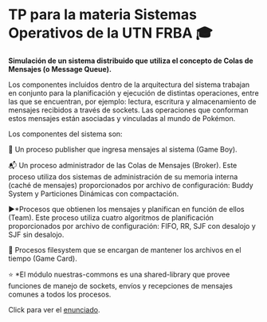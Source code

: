 # TP para la materia Sistemas Operativos de la UTN FRBA :mortar_board:

**Simulación de un sistema distribuido que utiliza el concepto de Colas de Mensajes (o Message Queue).**

Los componentes incluidos dentro de la arquitectura del sistema trabajan en conjunto para la planificación y ejecución de distintas operaciones, entre las que se encuentran, por ejemplo: lectura, escritura y almacenamiento de mensajes recibidos a través de sockets. Las operaciones que conforman estos mensajes están asociadas y vinculadas al mundo de Pokémon.

Los componentes del sistema son:

:mega: Un proceso publisher que ingresa mensajes al sistema (Game Boy).

:mailbox_with_mail: Un proceso administrador de las Colas de Mensajes (Broker). Este proceso utiliza dos sistemas de administración de su memoria interna (caché de mensajes) proporcionados por archivo de configuración: Buddy System y Particiones Dinámicas con compactación.

:arrow_forward:*Procesos que obtienen los mensajes y planifican en función de ellos (Team). Este proceso utiliza cuatro algoritmos de planificación proporcionados por archivo de configuración: FIFO, RR, SJF con desalojo y SJF sin desalojo.

:floppy_disk: Procesos filesystem que se encargan de mantener los archivos en el tiempo (Game Card).

:star: *El módulo nuestras-commons es una shared-library que provee funciones de manejo de sockets, envíos y recepciones de mensajes comunes a todos los procesos.


Click para ver el [enunciado](https://docs.google.com/document/d/1be91Gn93O2Vp8frZoV1i5CmtOG0scE1PS8dMHsCP314/edit).
